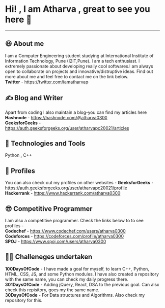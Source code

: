 # **Hi! , I am Atharva , great to see you here 👋**
-------------------------------------------------------------
## 😃 **About me**
I am a Computer Engineering student studying at International Institute of Information Technology, Pune (I2IT,Pune). I am a tech enthusiast. I extremely passionate about developing really cool softwares.I am always open to collaborate on projects and innovative/distruptive ideas. Find out more about me and feel free to contact me on the link below. <br/>
**Twitter** - https://twitter.com/iamatharvap

## ✍ Blog and Writer
Apart from coding I also maintain a blog-you can find my articles here <br/>
**Hashnode** - https://hashnode.com/@atharva0300 <br/>
**GeeksforGeeks** - https://auth.geeksforgeeks.org/user/atharvapc20021/articles

## :wrench: **Technologies and Tools** 
Python , C++

## 🌟 Profiles 
You can also check out my profiles on other websites -
**GeeksforGeeks** - https://auth.geeksforgeeks.org/user/atharvapc20021/profile <br/>
**Hackerrank** - https://www.hackerrank.com/atharva0300

## 😎 Competitive Programmer
I am also a competitive programmer. Check the links below to to see profiles -<br/> 
**Codechef** - https://www.codechef.com/users/atharva0300 <br/>
**Codeforces** - https://codeforces.com/profile/atharva0300 <br/>
**SPOJ** - https://www.spoj.com/users/atharva0300

## 🤜🤛 Challeneges undertaken
**100DaysOfCode** - I have made a goal for myself, to learn C++, Python, HTML, CSS, JS, and some Python modules. I have also created a repository with the same name, you can check my daily progress there. <br/>
**301DaysOfCode** - Adding jQuery, React, DSA to the previous goal. Can also check this repisitory, goes my the same name. <br/>
**30DaysOfCode** - For Data structures and Algorithms. Also check my repository for this. <br/>



